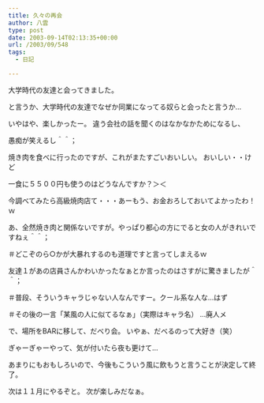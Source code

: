 ```yaml
---
title: 久々の再会
author: 八雲
type: post
date: 2003-09-14T02:13:35+00:00
url: /2003/09/548
tags:
  - 日記

---
```

大学時代の友達と会ってきました。
  
と言うか、大学時代の友達でなぜか同業になってる奴らと会ったと言うか…

いやはや、楽しかったー。 違う会社の話を聞くのはなかなかためになるし、
  
愚痴が笑えるし＾＾；
  
焼き肉を食べに行ったのですが、これがまたすごいおいしい。 おいしい・・けど
  
一食に５５００円も使うのはどうなんですか？＞＜
  
今調べてみたら高級焼肉店て・・・あーもう、お金おろしておいてよかったわ！ｗ

あ、全然焼き肉と関係ないですが。やっぱり都心の方にでると女の人がきれいですねぇ＾＾；
  
＃どこぞのら○かが大暴れするのも道理ですと言ってしまえるｗ
  
友達１があの店員さんかわいかったなぁとか言ったのはさすがに驚きましたが＾＾；
  
＃普段、そういうキャラじゃない人なんですー。クール系な人な…はず
  
＃その後の一言「某風の人に似てるなぁ」（実際はキャラ名） …廃人メ
  
で、場所をBARに移して、だべり会。 いやぁ、だべるのって大好き（笑）
  
ぎゃーぎゃーやって、気が付いたら夜も更けて…
  
あまりにもおもしろいので、今後もこういう風に飲もうと言うことが決定して終了。
  
次は１１月にやるぞと。 次が楽しみだなぁ。
